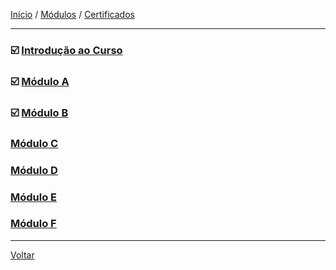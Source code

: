 [Início](https://github.com/Thalyalm/curso-javascript) / 
[Módulos](https://github.com/Thalyalm/curso-javascript/tree/master/modulos/readme.md) /
[Certificados](https://github.com/Thalyalm/curso-javascript/tree/master/certificados)

---

### :ballot_box_with_check: [Introdução ao Curso](/modulos/introducao-ao-curso/readme.md)

### :ballot_box_with_check: [Módulo A](/modulos/modulo-a/readme.md)

### :ballot_box_with_check: [Módulo B](/modulos/modulo-b/readme.md)

### [Módulo C](/modulos/modulo-c/readme.md)

### [Módulo D](/modulos/modulo-d/readme.md)

### [Módulo E](/modulos/modulo-e/readme.md)

### [Módulo F](/modulos/modulo-f/readme.md)

---

[Voltar](https://github.com/Thalyalm/curso-javascript)